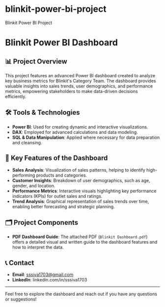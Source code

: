 # blinkit-power-bi-project
Blinkit Power BI Project
# Blinkit Power BI Dashboard

## 📊 Project Overview
This project features an advanced Power BI dashboard created to analyze key business metrics for Blinkit's Category Team. The dashboard provides valuable insights into sales trends, user demographics, and performance metrics, empowering stakeholders to make data-driven decisions efficiently.

## 🛠️ Tools & Technologies
- **Power BI**: Used for creating dynamic and interactive visualizations.
- **DAX**: Employed for advanced calculations and data modeling.
- **SQL & Data Manipulation**: Applied where necessary for data preparation and cleansing.

## 🔑 Key Features of the Dashboard
- **Sales Analysis**: Visualization of sales patterns, helping to identify high-performing products and categories.
- **Customer Insights**: Breakdown of user demographics, such as age, gender, and location.
- **Performance Metrics**: Interactive visuals highlighting key performance indicators (KPIs) for outlet sales and ratings.
- **Trend Analysis**: Graphical representation of sales trends over time, enabling better forecasting and strategic planning.

## 🗂️ Project Components
- **PDF Dashboard Guide**: The attached PDF (`Blinkit Dashboard.pdf`) offers a detailed visual and written guide to the dashboard features and how to interpret the data.



## 📞 Contact
- **Email**: sssiva1703@gmail.com
- **LinkedIn**: linkedin.com/in/sssiva1703

---

Feel free to explore the dashboard and reach out if you have any questions or suggestions!
